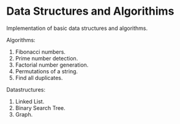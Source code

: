 # Data Structures and Algorithims
Implementation of basic data structures and algorithms.


Algorithms:
1. Fibonacci numbers.
2. Prime number detection.
3. Factorial number generation.
4. Permutations of a string.
5. Find all duplicates.

Datastructures:
1. Linked List.
2. Binary Search Tree.
3. Graph.
